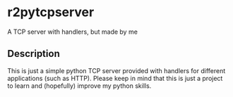 # r2pytcpserver
A TCP server with handlers, but made by me

## Description
This is just a simple python TCP server provided with handlers for different applications (such as HTTP).
Please keep in mind that this is just a project to learn and (hopefully) improve my python skills.

